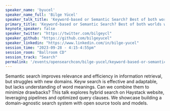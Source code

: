 ```yaml
---
speaker_name: 'byucel'
speaker_name_full: 'Bilge Yücel'
speaker_talk_title: 'Keyword-based or Semantic Search? Best of both worlds with Haystack and OpenSearch'
primary_title: 'Keyword-based or Semantic Search? Best of both worlds with Haystack and OpenSearch'
keynote_speaker: false
speaker_twitter: "https://twitter.com/bilgeycl"
speaker_github: "https://github.com/bilgeyucel"
speaker_linkedin: "https://www.linkedin.com/in/bilge-yucel"
session_time: "2023-09-28 - 4:15-4:55pm"
session_room: "Ballroom CD"
session_track: "Search"
permalink: '/events/opensearchcon/bilge-yucel/keyword-based-or-semantic-search-best-of-both-worlds-with-haystack-and-opensearch.html'
---
```


Semantic search improves relevance and efficiency in information retrieval, but struggles with new domains. Keyw search is effective and adaptable, but lacks understanding of word meanings. Can we combine them to minimize drawbacks? This talk explores hybrid search on Haystack website, leveraging pipelines and optimized query clauses. We showcase building a domain-agnostic search system with open source tools and models.
